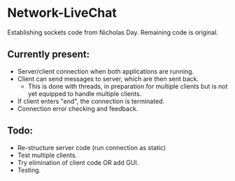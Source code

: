 # Network-LiveChat
Establishing sockets code from Nicholas Day. Remaining code is original.

## Currently present:
 - Server/client connection when both applications are running.
 - Client can send messages to server, which are then sent back.
     - This is done with threads, in preparation for multiple clients but is not yet equipped to handle multiple clients.
 - If client enters "end", the connection is terminated.
 - Connection error checking and feedback.
 
## Todo:
 - Re-structure server code (run connection as static)
 - Test multiple clients.
 - Try elimination of client code OR add GUI.
 - Testing.
